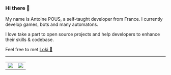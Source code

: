 ### Hi there 👋

My name is Antoine POUS, a self-taught developer from France. I currently develop games, bots and many automatons. 

I love take a part to open source projects and help developers to enhance their skills & codebase.

Feel free to met [Loki :wolf:](https://www.instagram.com/loki.the.cute.husky/) <!--and/or [support me](https://github.com/sponsors/antoine-pous)-->

---

<table>
  <tr>
    <td align="center">
      <img src="https://github-readme-stats.vercel.app/api/?username=antoine-pous&show_icons=true&theme=blue-green&hide_title=true&count_private=true"/>
    </td>
    <td align="center">
      <img src="https://github-readme-stats.vercel.app/api/top-langs/?username=antoine-pous&layout=compact&hide_border=true"/>
    </td>
  </tr>
</table>

